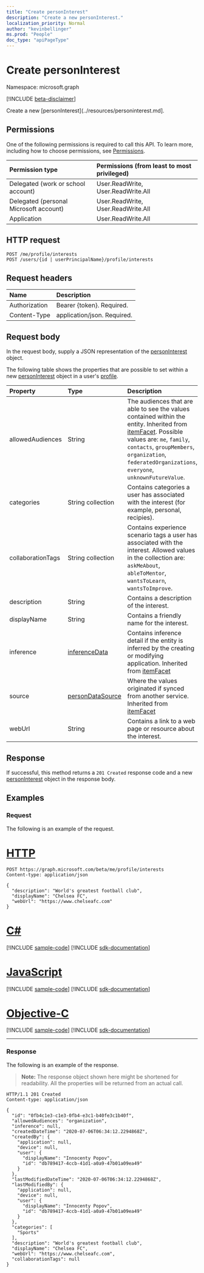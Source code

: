 ```yaml
---
title: "Create personInterest"
description: "Create a new personInterest."
localization_priority: Normal
author: "kevinbellinger"
ms.prod: "People"
doc_type: "apiPageType"
---
```


# Create personInterest

Namespace: microsoft.graph

[!INCLUDE [beta-disclaimer](../../includes/beta-disclaimer.md)]

Create a new [personInterest](../resources/personinterest.md].

## Permissions

One of the following permissions is required to call this API. To learn more, including how to choose permissions, see [Permissions](/graph/permissions-reference).

| Permission type                        | Permissions (from least to most privileged) |
|:---------------------------------------|:--------------------------------------------|
| Delegated (work or school account)     | User.ReadWrite, User.ReadWrite.All          |
| Delegated (personal Microsoft account) | User.ReadWrite, User.ReadWrite.All          |
| Application                            | User.ReadWrite.All                          |

## HTTP request

<!-- { "blockType": "ignored" } -->

```http
POST /me/profile/interests
POST /users/{id | userPrincipalName}/profile/interests
```

## Request headers

| Name      |Description|
|:----------|:----------|
| Authorization  | Bearer {token}. Required.|
| Content-Type   | application/json. Required. |

## Request body

In the request body, supply a JSON representation of the [personInterest](../resources/personinterest.md) object.

The following table shows the properties that are possible to set within a new [personInterest](../resources/personinterest.md) object in a user's [profile](../resources/profile.md).

|Property|Type|Description|
|:---|:---|:---|
|allowedAudiences|String|The audiences that are able to see the values contained within the entity. Inherited from [itemFacet](../resources/itemfacet.md). Possible values are: `me`, `family`, `contacts`, `groupMembers`, `organization`, `federatedOrganizations`, `everyone`, `unknownFutureValue`.|
|categories|String collection|Contains categories a user has associated with the interest (for example, personal, recipies). |
|collaborationTags|String collection|Contains experience scenario tags a user has associated with the interest. Allowed values in the collection are: `askMeAbout`, `ableToMentor`, `wantsToLearn`, `wantsToImprove`.|
|description|String|Contains a description of the interest.|
|displayName|String|Contains a friendly name for the interest.  |
|inference|[inferenceData](../resources/inferencedata.md)|Contains inference detail if the entity is inferred by the creating or modifying application. Inherited from [itemFacet](../resources/itemfacet.md)|
|source|[personDataSource](../resources/persondatasource.md)|Where the values originated if synced from another service. Inherited from [itemFacet](../resources/itemfacet.md)|
|webUrl|String|Contains a link to a web page or resource about the interest. |

## Response

If successful, this method returns a `201 Created` response code and a new [personInterest](../resources/personinterest.md) object in the response body.

## Examples

### Request

The following is an example of the request.

# [HTTP](#tab/http)
<!-- {
  "blockType": "request",
  "name": "create_personinterest_from_profile"
}-->

```http
POST https://graph.microsoft.com/beta/me/profile/interests
Content-type: application/json

{
  "description": "World's greatest football club",
  "displayName": "Chelsea FC",
  "webUrl": "https://www.chelseafc.com"
}
```
# [C#](#tab/csharp)
[!INCLUDE [sample-code](../includes/snippets/csharp/create-personinterest-from-profile-csharp-snippets.md)]
[!INCLUDE [sdk-documentation](../includes/snippets/snippets-sdk-documentation-link.md)]

# [JavaScript](#tab/javascript)
[!INCLUDE [sample-code](../includes/snippets/javascript/create-personinterest-from-profile-javascript-snippets.md)]
[!INCLUDE [sdk-documentation](../includes/snippets/snippets-sdk-documentation-link.md)]

# [Objective-C](#tab/objc)
[!INCLUDE [sample-code](../includes/snippets/objc/create-personinterest-from-profile-objc-snippets.md)]
[!INCLUDE [sdk-documentation](../includes/snippets/snippets-sdk-documentation-link.md)]

---


### Response

The following is an example of the response.

> **Note:** The response object shown here might be shortened for readability. All the properties will be returned from an actual call.

<!-- {
  "blockType": "response",
  "truncated": true,
  "@odata.type": "microsoft.graph.personInterest"
} -->

```http
HTTP/1.1 201 Created
Content-type: application/json

{
  "id": "0fb4c1e3-c1e3-0fb4-e3c1-b40fe3c1b40f",
  "allowedAudiences": "organization",
  "inference": null,
  "createdDateTime": "2020-07-06T06:34:12.2294868Z",
  "createdBy": {
    "application": null,
    "device": null,
    "user": {
      "displayName": "Innocenty Popov",
      "id": "db789417-4ccb-41d1-a0a9-47b01a09ea49"
    }
  },
  "lastModifiedDateTime": "2020-07-06T06:34:12.2294868Z",
  "lastModifiedBy": {
    "application": null,
    "device": null,
    "user": {
      "displayName": "Innocenty Popov",
      "id": "db789417-4ccb-41d1-a0a9-47b01a09ea49"
    }
  },
  "categories": [
    "Sports"
  ],
  "description": "World's greatest football club",
  "displayName": "Chelsea FC",
  "webUrl": "https://www.chelseafc.com",
  "collaborationTags": null
}
```
